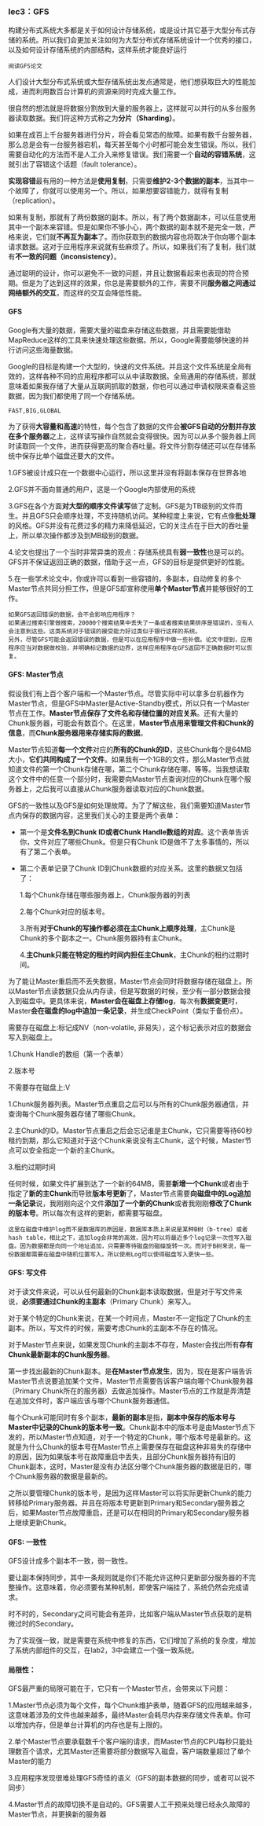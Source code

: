 ### lec3：GFS

构建分布式系统大多都是关于如何设计存储系统，或是设计其它基于大型分布式存储的系统。所以我们会更加关注如何为大型分布式存储系统设计一个优秀的接口，以及如何设计存储系统的内部结构，这样系统才能良好运行

```
阅读GFS论文
```

人们设计大型分布式系统或大型存储系统出发点通常是，他们想获取巨大的性能加成，进而利用数百台计算机的资源来同时完成大量工作。

很自然的想法就是将数据分割放到大量的服务器上，这样就可以并行的从多台服务器读取数据。我们将这种方式称之为**分片（Sharding）**。

如果在成百上千台服务器进行分片，将会看见常态的故障。如果有数千台服务器，那么总是会有一台服务器宕机，每天甚至每个小时都可能会发生错误。所以，我们需要自动化的方法而不是人工介入来修复错误。我们需要一个**自动的容错系统**，这就引出了容错这个话题（fault tolerance）。

**实现容错**最有用的一种方法是**使用复制**，只需要**维护2-3个数据的副本**，当其中一个故障了，你就可以使用另一个。所以，如果想要容错能力，就得有复制（replication）。

如果有复制，那就有了两份数据的副本。所以，有了两个数据副本，可以任意使用其中一个副本来容错。但是如果你不够小心，两个数据的副本就不是完全一致，严格来说，它们就**不再互为副本**了。而你获取到的数据内容也将取决于你向哪个副本请求数据。这对于应用程序来说就有些麻烦了。所以，如果我们有了复制，我们就有**不一致的问题（inconsistency）**。

通过聪明的设计，你可以避免不一致的问题，并且让数据看起来也表现的符合预期。但是为了达到这样的效果，你总是需要额外的工作，需要不同**服务器之间通过网络额外的交互**，而这样的交互会降低性能。

#### GFS

Google有大量的数据，需要大量的磁盘来存储这些数据，并且需要能借助MapReduce这样的工具来快速处理这些数据。所以，Google需要能够快速的并行访问这些海量数据。

Google的目标是构建一个大型的，快速的文件系统。并且这个文件系统是全局有效的，这样各种不同的应用程序都可以从中读取数据。全局通用的存储系统，那就意味着如果我存储了大量从互联网抓取的数据，你也可以通过申请权限来查看这些数据，因为我们都使用了同一个存储系统。

```
FAST,BIG,GLOBAL
```

为了获得**大容量和高速**的特性，每个包含了数据的文件会**被GFS自动的分割并存放在多个服务器**之上，这样读写操作自然就会变得很快。因为可以从多个服务器上同时读取同一个文件，进而获得更高的聚合吞吐量。将文件分割存储还可以在存储系统中保存比单个磁盘还要大的文件。

1.GFS被设计成只在一个数据中心运行，所以这里并没有将副本保存在世界各地

2.GFS并不面向普通的用户，这是一个Google内部使用的系统

3.GFS在各个方面**对大型的顺序文件读写**做了定制。GFS是为TB级别的文件而生。并且GFS只会顺序处理，不支持随机访问。某种程度上来说，它有点像**批处理**的风格。GFS并没有花费过多的精力来降低延迟，它的关注点在于巨大的吞吐量上，所以单次操作都涉及到MB级别的数据。

4.论文也提出了一个当时非常异类的观点：存储系统具有**弱一致性**也是可以的。GFS并不保证返回正确的数据，借助于这一点，GFS的目标是提供更好的性能。

5.在一些学术论文中，你或许可以看到一些容错的，多副本，自动修复的多个Master节点共同分担工作，但是GFS却宣称使用**单个Master节点**并能够很好的工作。

```
如果GFS返回错误的数据，会不会影响应用程序？
如果通过搜索引擎做搜索，20000个搜索结果中丢失了一条或者搜索结果排序是错误的，没有人会注意到这些。这类系统对于错误的接受能力好过类似于银行这样的系统。
另外，尽管GFS可能会返回错误的数据，但是可以在应用程序中做一些补偿。论文中提到，应用程序应当对数据做校验，并明确标记数据的边界，这样应用程序在GFS返回不正确数据时可以恢复。
```

#### GFS: Master节点

假设我们有上百个客户端和一个Master节点。尽管实际中可以拿多台机器作为Master节点，但是GFS中Master是Active-Standby模式，所以只有一个Master节点在工作。**Master节点保存了文件名和存储位置的对应关系**。还有大量的Chunk服务器，可能会有数百个。在这里，**Master节点用来管理文件和Chunk的信息**，而**Chunk服务器用来存储实际的数据**。

Master节点知道**每一个文件**对应的**所有的Chunk的ID**，这些Chunk每个是64MB大小，**它们共同构成了一个文件**。如果我有一个1GB的文件，那么Master节点就知道文件的第一个Chunk存储在哪，第二个Chunk存储在哪，等等。当我想读取这个文件中的任意一个部分时，我需要向Master节点查询对应的Chunk在哪个服务器上，之后我可以直接从Chunk服务器读取对应的Chunk数据。

GFS的一致性以及GFS是如何处理故障。为了了解这些，我们需要知道Master节点内保存的数据内容，这里我们关心的主要是两个表单：

- 第一个是**文件名到Chunk ID或者Chunk Handle数组的对应**。这个表单告诉你，文件对应了哪些Chunk。但是只有Chunk ID是做不了太多事情的，所以有了第二个表单。

- 第二个表单记录了Chunk ID到Chunk数据的对应关系。这里的数据又包括了：

  1.每个Chunk存储在哪些服务器上，Chunk服务器的列表

  2.每个Chunk对应的版本号。

  3.所有**对于Chunk的写操作都必须在主Chunk上顺序处理**，主Chunk是Chunk的多个副本之一。Chunk服务器持有主Chunk。

  4.**主Chunk只能在特定的租约时间内担任主Chunk**，主Chunk的租约过期时间。

为了能让Master重启而不丢失数据，Master节点会同时将数据存储在磁盘上。所以Master节点读数据只会从内存读，但是写数据的时候，至少有一部分数据会接入到磁盘中。更具体来说，**Master会在磁盘上存储log**，每次有**数据变更**时，Master**会在磁盘的log中追加一条记录**，并生成CheckPoint（类似于备份点）。

需要存在磁盘上:标记成NV（non-volatile, 非易失），这个标记表示对应的数据会写入到磁盘上。

1.Chunk Handle的数组（第一个表单）

2.版本号

不需要存在磁盘上:V

1.Chunk服务器列表。Master节点重启之后可以与所有的Chunk服务器通信，并查询每个Chunk服务器存储了哪些Chunk。

2.主Chunk的ID。Master节点重启之后会忘记谁是主Chunk，它只需要等待60秒租约到期，那么它知道对于这个Chunk来说没有主Chunk，这个时候，Master节点可以安全指定一个新的主Chunk。

3.租约过期时间

任何时候，如果文件扩展到达了一个新的64MB，需要**新增一个Chunk**或者由于指定了**新的主Chunk**而导致**版本号更新**了，Master节点需要**向磁盘中的Log追加一条记录**说，我刚刚向这个文件**添加了一个新的Chunk**或者我刚刚**修改了Chunk的版本号**。所以每次有这样的更新，都需要写磁盘。

```
这里在磁盘中维护log而不是数据库的原因是，数据库本质上来说是某种B树（b-tree）或者hash table，相比之下，追加log会非常的高效，因为可以将最近多个log记录一次性写入磁盘。因为数据都是向同一个地址追加，只需要等待磁盘的磁碟旋转一次。而对于B树来说，每一份数据都需要在磁盘中随机位置写入。所以使用Log可以使得磁盘写入更快一些。
```

#### GFS: 写文件

对于读文件来说，可以从任何最新的Chunk副本读取数据，但是对于写文件来说，**必须要通过Chunk的主副本**（Primary Chunk）来写入。

对于某个特定的Chunk来说，在某一个时间点，Master不一定指定了Chunk的主副本。所以，写文件的时候，需要考虑Chunk的主副本不存在的情况。

对于Master节点来说，如果发现Chunk的主副本不存在，Master会找出所有**存有Chunk最新副本的Chunk服务器**。

第一步找出最新的Chunk副本。是**在Master节点发生**，因为，现在是客户端告诉Master节点说要追加某个文件，Master节点需要告诉客户端向哪个Chunk服务器（Primary Chunk所在的服务器）去做追加操作。Master节点的工作就是弄清楚在追加文件时，客户端应该与哪个Chunk服务器通信。

每个Chunk可能同时有多个副本，**最新的副本**是指，**副本中保存的版本号与Master中记录的Chunk的版本号一致**。Chunk副本中的版本号是由Master节点下发的，所以Master节点知道，对于一个特定的Chunk，哪个版本号是最新的。这就是为什么Chunk的版本号在Master节点上需要保存在磁盘这种非易失的存储中的原因，因为如果版本号在故障重启中丢失，且部分Chunk服务器持有旧的Chunk副本，这时，Master是没有办法区分哪个Chunk服务器的数据是旧的，哪个Chunk服务器的数据是最新的。

之所以要管理Chunk的版本号，是因为这样Master可以将实际更新Chunk的能力转移给Primary服务器。并且在将版本号更新到Primary和Secondary服务器之后，如果Master节点故障重启，还是可以在相同的Primary和Secondary服务器上继续更新Chunk。

#### GFS: 一致性

GFS设计成多个副本不一致，弱一致性。

要让副本保持同步，其中一条规则就是你们不能允许这种只更新部分服务器的不完整操作。这意味着，你必须要有某种机制，即使客户端挂了，系统仍然会完成请求。

时不时的，Secondary之间可能会有差异，比如客户端从Master节点获取的是稍微过时的Secondary。

为了实现强一致，就是需要在系统中修复的东西，它们增加了系统的复杂度，增加了系统内部组件的交互，在lab2，3中会建立一个强一致系统。

#### 局限性：

GFS最严重的局限可能在于，它只有一个Master节点，会带来以下问题：

1.Master节点必须为每个文件，每个Chunk维护表单，随着GFS的应用越来越多，这意味着涉及的文件也越来越多，最终Master会耗尽内存来存储文件表单。你可以增加内存，但是单台计算机的内存也是有上限的。

2.单个Master节点要承载数千个客户端的请求，而Master节点的CPU每秒只能处理数百个请求，尤其Master还需要将部分数据写入磁盘，客户端数量超过了单个Master的能力

3.应用程序发现很难处理GFS奇怪的语义（GFS的副本数据的同步，或者可以说不同步）

4.Master节点的故障切换不是自动的。GFS需要人工干预来处理已经永久故障的Master节点，并更换新的服务器